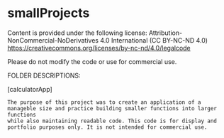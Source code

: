 # smallProjects

Content is provided under the following license:
Attribution-NonCommercial-NoDerivatives 4.0 International (CC BY-NC-ND 4.0)
https://creativecommons.org/licenses/by-nc-nd/4.0/legalcode

Please do not modify the code or use for commercial use.

FOLDER DESCRIPTIONS:

  [calculatorApp]
  
    The purpose of this project was to create an application of a manageble size and practice building smaller functions into larger functions
    while also maintaining readable code. This code is for display and portfolio purposes only. It is not intended for commercial use.
